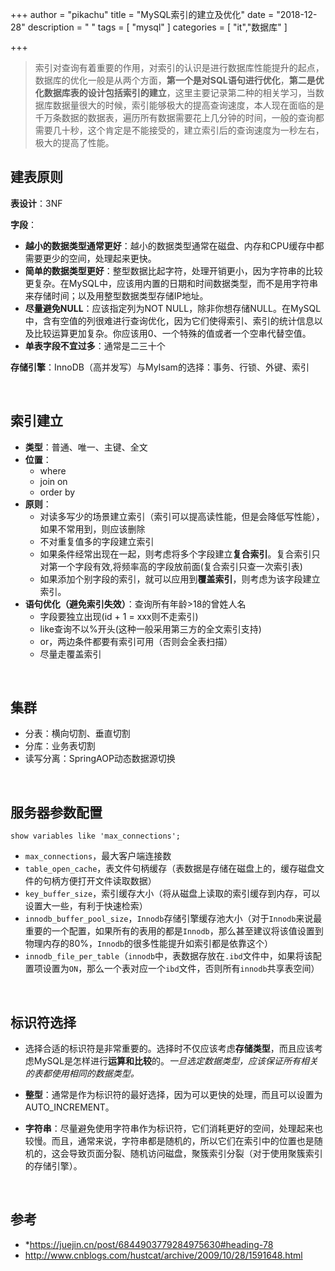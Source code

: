 +++
author = "pikachu"
title = "MySQL索引的建立及优化"
date = "2018-12-28"
description = " "
tags = [
    "mysql"
]
categories = [
    "it","数据库"
]

+++


> 索引对查询有着重要的作用，对索引的认识是进行数据库性能提升的起点，数据库的优化一般是从两个方面，**第一个是对SQL语句进行优化**，**第二是优化数据库表的设计包括索引的建立**，这里主要记录第二种的相关学习，当数据库数据量很大的时候，索引能够极大的提高查询速度，本人现在面临的是千万条数据的数据表，遍历所有数据需要花上几分钟的时间，一般的查询都需要几十秒，这个肯定是不能接受的，建立索引后的查询速度为一秒左右，极大的提高了性能。
&nbsp;



## 建表原则

**表设计**：3NF

**字段**：

- **越小的数据类型通常更好**：越小的数据类型通常在磁盘、内存和CPU缓存中都需要更少的空间，处理起来更快。
- **简单的数据类型更好**：整型数据比起字符，处理开销更小，因为字符串的比较更复杂。在MySQL中，应该用内置的日期和时间数据类型，而不是用字符串来存储时间；以及用整型数据类型存储IP地址。
- **尽量避免NULL**：应该指定列为NOT NULL，除非你想存储NULL。在MySQL中，含有空值的列很难进行查询优化，因为它们使得索引、索引的统计信息以及比较运算更加复杂。你应该用0、一个特殊的值或者一个空串代替空值。
- **单表字段不宜过多**：通常是二三十个

**存储引擎**：InnoDB（高并发写）与MyIsam的选择：事务、行锁、外键、索引

&nbsp;

## 索引建立

- **类型**：普通、唯一、主键、全文
- **位置**：
  - where
  - join on
  - order by
- **原则**：
  - 对读多写少的场景建立索引（索引可以提高读性能，但是会降低写性能），如果不常用到，则应该删除
  - 不对重复值多的字段建立索引
  - 如果条件经常出现在一起，则考虑将多个字段建立**复合索引**。复合索引只对第一个字段有效,将频率高的字段放前面(复合索引只查一次索引表)
  - 如果添加个别字段的索引，就可以应用到**覆盖索引**，则考虑为该字段建立索引。
- **语句优化（避免索引失效）**：查询所有年龄>18的曾姓人名
  - 字段要独立出现(id + 1 = xxx则不走索引)
  - like查询不以%开头(这种一般采用第三方的全文索引支持)
  - or，两边条件都要有索引可用（否则会全表扫描）
  - 尽量走覆盖索引

&nbsp;

## 集群

- 分表：横向切割、垂直切割
- 分库：业务表切割
- 读写分离：SpringAOP动态数据源切换

&nbsp;

## 服务器参数配置

`show variables like 'max_connections';`

- `max_connections`，最大客户端连接数
- `table_open_cache`，表文件句柄缓存（表数据是存储在磁盘上的，缓存磁盘文件的句柄方便打开文件读取数据）
- `key_buffer_size`，索引缓存大小（将从磁盘上读取的索引缓存到内存，可以设置大一些，有利于快速检索）
- `innodb_buffer_pool_size`，`Innodb`存储引擎缓存池大小（对于`Innodb`来说最重要的一个配置，如果所有的表用的都是`Innodb`，那么甚至建议将该值设置到物理内存的80%，`Innodb`的很多性能提升如索引都是依靠这个）
- `innodb_file_per_table`（`innodb`中，表数据存放在`.ibd`文件中，如果将该配置项设置为`ON`，那么一个表对应一个`ibd`文件，否则所有`innodb`共享表空间）

&nbsp;

## 标识符选择

- 选择合适的标识符是非常重要的。选择时不仅应该考虑**存储类型**，而且应该考虑MySQL是怎样进行**运算和比较**的。_一旦选定数据类型，应该保证所有相关的表都使用相同的数据类型。_

- **整型**：通常是作为标识符的最好选择，因为可以更快的处理，而且可以设置为AUTO_INCREMENT。

- **字符串**：尽量避免使用字符串作为标识符，它们消耗更好的空间，处理起来也较慢。而且，通常来说，字符串都是随机的，所以它们在索引中的位置也是随机的，这会导致页面分裂、随机访问磁盘，聚簇索引分裂（对于使用聚簇索引的存储引擎）。

&nbsp;

## 参考

- *https://juejin.cn/post/6844903779284975630#heading-78
- http://www.cnblogs.com/hustcat/archive/2009/10/28/1591648.html
